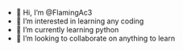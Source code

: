 - 👋 Hi, I’m @FlamingAc3
- 👀 I’m interested in learning any coding
- 🌱 I’m currently learning python
- 💞️ I’m looking to collaborate on anything to learn

<!---
FlamingAc3/FlamingAc3 is a ✨ special ✨ repository because its `README.md` (this file) appears on your GitHub profile.
You can click the Preview link to take a look at your changes.
--->
